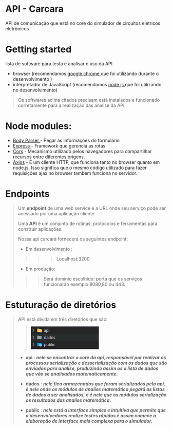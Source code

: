 # API - Carcara
API de comunicação que está no core  do simulador de circuitos elétricos eletrônicos

# Getting started
 lista de software para testa e analisar  o uso  da API 
 * browser (recomendamos [google chrome ](https://www.google.com/intl/pt-BR/chrome/) que foi utilizando durante o desenvolvimento
  )
 * interpretador de JavaScript (recomendamos [node js ](https://nodejs.org/en/) que foi utilizando no desenvolvimento)

 > Os softwares acima citados precisam está instalados e funcionado corretamente para a realização das analise da API

# Node modules:
* [Body Parser ](https://www.npmjs.com/package/body-parser) - Pegar as informações do formulário 
* [Express ](https://expressjs.com/pt-br/)  - Framework que gerencia as rotas
* [Cors](https://www.npmjs.com/package/cors)  - Mecanismo utilizado pelos navegadores para compartilhar recursos entre diferentes origens. 
* [Axios](https://www.npmjs.com/package/axios) - É um cliente HTTP, que funciona tanto no browser quanto em node.js. Isso significa que o mesmo código utilizado para fazer requisições ajax no browser também funciona no servidor.


# Endpoints
>Um **endpoint** de uma web service é a URL onde seu serviço pode ser acessado por uma aplicação cliente.
>
>Uma **API** é um conjunto de rotinas, protocolos e ferramentas para construir aplicações.
>
>Nossa api carcará fornecerá os seguintes endpoint:
>
> * Em desenvolvimento :
>>>>Localhost:3200  
>	
> * Em produção:
>>>	Será domínio escolhido: porta que os serviços funcionarão exemplo 8080,80 ou 443.  

# Estuturação de diretórios  
>API está dívida em três diretórios que são:
>
> > ![ Estuturação de diretórios ](./img/img-1.png)
>
> * **api** : ***nele se encontrar o core da api, responsável por realizar os processos serialização e desserialização com os dados que são enviados para analise, produzindo assim os a lista de dados que vão se analisados matematicamente.***
>
>* **dados** :  ***nele fica armazenados que foram serializados pela api, é nele onde os módulos de analise matemática pegará as listas de dados a ser analisados, e é nele que os módulos serialização os resultados das analise matemática.*** 
>* **public** : ***nele está a interface simples e intuitiva  que permite que o desenvolvedores realize testes  rápidos  e assim comece  a elaboração de interface  mais complexa  para o simulador.***

